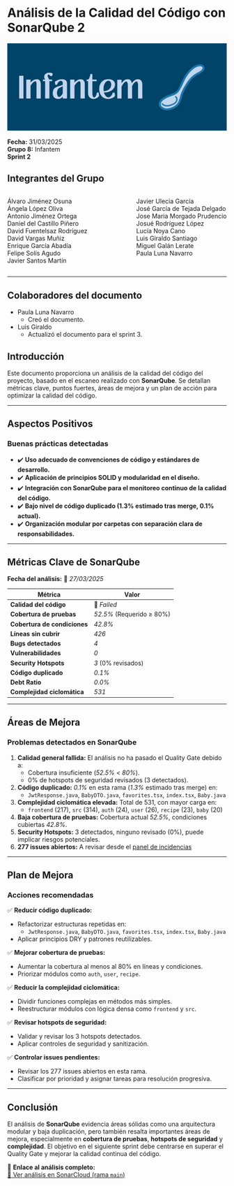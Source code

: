 # Análisis de la Calidad del Código con SonarQube 2

![Portada](../../images/Infantem.png)


**Fecha:** 31/03/2025  
**Grupo 8:** Infantem  
**Sprint 2**

## Integrantes del Grupo
<div style="display: flex; justify-content: space-between; gap: 2px;">
  <div>
    <ul style="padding-left: 0; list-style: none;">
      <li>Álvaro Jiménez Osuna</li>
      <li>Ángela López Oliva</li>
      <li>Antonio Jiménez Ortega</li>
      <li>Daniel del Castillo Piñero</li>
      <li>David Fuentelsaz Rodríguez</li>
      <li>David Vargas Muñiz</li>
      <li>Enrique García Abadía</li>
      <li>Felipe Solís Agudo</li>
      <li>Javier Santos Martín</li>
    </ul>
  </div>

  <div>
    <ul style="padding-left: 0; list-style: none;">
    <li>Javier Ulecia García</li>
      <li>José García de Tejada Delgado</li>
      <li>Jose Maria Morgado Prudencio</li>
      <li>Josué Rodríguez López</li>
      <li>Lucía Noya Cano</li>
      <li>Luis Giraldo Santiago</li>
      <li>Miguel Galán Lerate</li>
      <li>Paula Luna Navarro</li>
    </ul>
  </div>
</div>

---
## Colaboradores del documento
- Paula Luna Navarro
  - Creó el documento.
- Luis Giraldo
  - Actualizó el documento para el sprint 3.

##  Introducción  
Este documento proporciona un análisis de la calidad del código del proyecto, basado en el escaneo realizado con **SonarQube**. Se detallan métricas clave, puntos fuertes, áreas de mejora y un plan de acción para optimizar la calidad del código.

---

##  Aspectos Positivos  
###  Buenas prácticas detectadas  
- ✔️ **Uso adecuado de convenciones de código y estándares de desarrollo.**  
- ✔️ **Aplicación de principios SOLID y modularidad en el diseño.**  
- ✔️ **Integración con SonarQube para el monitoreo continuo de la calidad del código.**  
- ✔️ **Bajo nivel de código duplicado (1.3% estimado tras merge, 0.1% actual).**  
- ✔️ **Organización modular por carpetas con separación clara de responsabilidades.**

---

##  Métricas Clave de SonarQube  
**Fecha del análisis:** 📅 *27/03/2025*  

| Métrica                         | Valor                |
|----------------------------------|----------------------|
| **Calidad del código**          | 🔴 *Failed*          |
| **Cobertura de pruebas**        | *52.5%* (Requerido ≥ 80%) |
| **Cobertura de condiciones**    | *42.8%*              |
| **Líneas sin cubrir**           | *426*                |
| **Bugs detectados**             | *4*                  |
| **Vulnerabilidades**            | *0*                  |
| **Security Hotspots**           | *3* (0% revisados)   |
| **Código duplicado**            | *0.1%*               |
| **Debt Ratio**                  | *0.0%*               |
| **Complejidad ciclomática**     | *531*                |

---

## Áreas de Mejora  
### Problemas detectados en SonarQube  
1. **Calidad general fallida:** El análisis no ha pasado el Quality Gate debido a:
   - Cobertura insuficiente (*52.5%* < *80%*).
   - 0% de hotspots de seguridad revisados (3 detectados).
2. **Código duplicado:** *0.1%* en esta rama (*1.3%* estimado tras merge) en:
   - `JwtResponse.java`, `BabyDTO.java`, `favorites.tsx`, `index.tsx`, `Baby.java`
3. **Complejidad ciclomática elevada:** Total de 531, con mayor carga en:
   - `frontend` (217), `src` (314), `auth` (24), `user` (26), `recipe` (23), `baby` (20)
4. **Baja cobertura de pruebas:** Cobertura actual *52.5%*, condiciones cubiertas *42.8%*.
5. **Security Hotspots:** 3 detectados, ninguno revisado (0%), puede implicar riesgos potenciales.
6. **277 issues abiertos:** A revisar desde el [panel de incidencias](https://sonarcloud.io/project/issues?issueStatuses=OPEN%2CCONFIRMED&pullRequest=277&id=ISPP-G-8_infantem)

---

## Plan de Mejora  
###  Acciones recomendadas  

✅ **Reducir código duplicado:**  
- Refactorizar estructuras repetidas en:
  - `JwtResponse.java`, `BabyDTO.java`, `favorites.tsx`, `index.tsx`, `Baby.java`
- Aplicar principios DRY y patrones reutilizables.

✅ **Mejorar cobertura de pruebas:**  
- Aumentar la cobertura al menos al 80% en líneas y condiciones.
- Priorizar módulos como `auth`, `user`, `recipe`.

✅ **Reducir la complejidad ciclomática:**  
- Dividir funciones complejas en métodos más simples.
- Reestructurar módulos con lógica densa como `frontend` y `src`.

✅ **Revisar hotspots de seguridad:**  
- Validar y revisar los 3 hotspots detectados.
- Aplicar controles de seguridad y sanitización.

✅ **Controlar issues pendientes:**  
- Revisar los 277 issues abiertos en esta rama.
- Clasificar por prioridad y asignar tareas para resolución progresiva.

---

##  Conclusión  
El análisis de **SonarQube** evidencia áreas sólidas como una arquitectura modular y baja duplicación, pero también resalta importantes áreas de mejora, especialmente en **cobertura de pruebas**, **hotspots de seguridad** y **complejidad**. El objetivo en el siguiente sprint debe centrarse en superar el Quality Gate y mejorar la calidad continua del código.

📎 **Enlace al análisis completo:**  
[🔗 Ver análisis en SonarCloud (rama `main`)](https://sonarcloud.io/summary/new_code?id=ISPP-G-8_infantem&pullRequest=277)  

